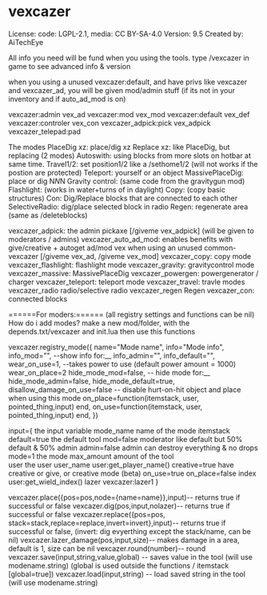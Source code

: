 # vexcazer

License: code: LGPL-2.1, media: CC BY-SA-4.0
Version: 9.5
Created by: AiTechEye

All info you need will be fund when you using the tools.
type /vexcazer in game to see advanced info & version

when you using a unused vexcazer:default, and have privs like vexcazer and vexcazer_ad, you will be given mod/admin stuff (if its not in your inventory and if auto_ad_mod is on)

vexcazer:admin vex_ad
vexcazer:mod vex_mod
vexcazer:default vex_def
vexcazer:controler vex_con
vexcazer_adpick:pick vex_adpick
vexcazer_telepad:pad


The modes
PlaceDig xz:	place/dig xz
Replace xz:	like PlaceDig, but replacing (2 modes)
Autoswith:	using blocks from more slots on hotbar at same time.
Travel1/2:	set position1/2 like a /sethome1/2 (will not works if the postion are protected)
Teleport:		yourself or an object
MassivePlaceDig:	place or dig N*N*N
Gravity control:	(same code from the gravitygun mod)
Flashlight:	(works in water+turns of in daylight)
Copy:		(copy basic structures)
Con:		Dig/Replace blocks that are connected to each other
SelectiveRadio:	dig/place selected block in radio
Regen:		regenerate area (same as /deleteblocks)


vexcazer_adpick:		the admin pickaxe [/giveme vex_adpick] (will be given to moderators / admins)
vexcazer_auto_ad_mod:	enables benefits with give/creative + autoget ad/mod vex when using an unused common-vexcazer [/giveme vex_ad, /giveme vex_mod]
vexcazer_copy:		copy mode
vexcazer_flashlight:	flashlight mode
vexcazer_gravity:		gravitycontrol mode
vexcazer_massive:		MassivePlaceDig
vexcazer_powergen:	powergenerator / charger
vexcazer_teleport:		teleport mode
vexcazer_travel:		travle modes
vexcazer_radio		radio/selective radio
vexcazer_regen		Regen
vexcazer_con:		connected blocks

======For moders:====== (all registry settings and functions can be nil)
How do i add modes?
make a new mod/folder, with the depends.txt/vexcazer and init.lua then use this functions


vexcazer.registry_mode({
	name="Mode name",
	info="Mode info",
	info_mod="",			--show info for:__
	info_admin="",
	info_default="",
	wear_on_use=1,			--takes power to use (default power amount = 1000)
	wear_on_place=2
	hide_mode_mod=false,		-- hide mode for:__
	hide_mode_admin=false,
	hide_mode_default=true,
	disallow_damage_on_use=false	-- disable hurt-on-hit object and place when using this mode
	on_place=function(itemstack, user, pointed_thing,input) end,
	on_use=function(itemstack, user, pointed_thing,input) end,
})

input={			the input variable
	mode_name	name of the mode
	itemstack
	default=true	the default tool
	mod=false	moderator like default but 50% default & 50% admin
	admin=false	admin can destroy everything & no drops
	mode=1		the mode
	max_amount	amount of the tool	
	user		the user
	user_name	user:get_player_name()
	creative=true	have creative or give, or creative mode (beta)
	on_use=true
	on_place=false
	index		user:get_wield_index()
	lazer		vexcazer:lazer1
}

vexcazer.place({pos=pos,node={name=name}},input)-- returns true if successful or false
vexcazer.dig(pos,input,nolazer)-- returns true if successful or false
vexcazer.replace({pos=pos, stack=stack,replace=replace,invert=invert},input)-- returns true if successful or false, (invert: dig evyerthing except the stack/name, can be nil)
vexcazer.lazer_damage(pos,input,size)-- makes damage in a area, default is 1, size can be nil 
vexcazer.round(number)-- round
vexcazer.save(input,string,value,global) -- saves value in the tool (will use modename.string) (global is used outside the functions / itemstack [global=true])
vexcazer.load(input,string) -- load saved string in the tool (will use modename.string)
